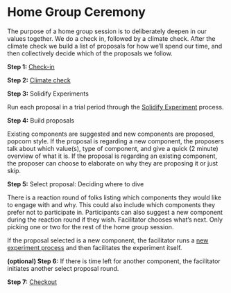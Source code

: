 # Home Group Ceremony

The purpose of a home group session is to deliberately deepen in our values together. We do a check in, followed by a climate check. After the climate check we build a list of proposals for how we’ll spend our time, and then collectively decide which of the proposals we follow.  

**Step 1:** [Check-in](Check-in.md)

**Step 2:** [Climate check](Climate-check.md)

**Step 3:** Solidify Experiments

Run each proposal in a trial period through the [Solidify Experiment](/Processes/Solidify_Experiment.md) process.

**Step 4:** Build proposals

Existing components are suggested and new components are proposed, popcorn style.
If the proposal is regarding a new component, the proposers talk about which value(s), type of component, and give a quick (2 minute) overview of what it is. If the proposal is regarding an existing component, the proposer can choose to elaborate on why they are proposing it or just skip.


**Step 5:** Select proposal: Deciding where to dive

There is a reaction round of folks listing which components they would like to engage with and why. This could also include which components they prefer not to participate in. Participants can also suggest a new component during the reaction round if they wish. Facilitator chooses what’s next. Only picking one or two for the rest of the home group session.

If the proposal selected is a new component, the facilitator runs a [new experiment process](/Processes/New-experiment.md) and then facilitates the experiment itself.

**(optional) Step 6:** If there is time left for another component, the facilitator initiates another select proposal round.

**Step 7:** [Checkout](Check-out.md)
